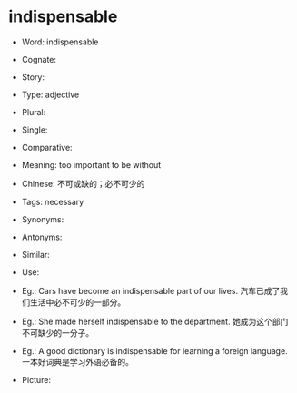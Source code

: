 # indispensable

- Word: indispensable
- Cognate: 
- Story: 

- Type: adjective
- Plural: 
- Single: 
- Comparative: 
- Meaning: too important to be without
- Chinese: 不可或缺的；必不可少的
- Tags: necessary
- Synonyms: 
- Antonyms: 
- Similar: 
- Use: 
- Eg.: Cars have become an indispensable part of our lives. 汽车已成了我们生活中必不可少的一部分。
- Eg.: She made herself indispensable to the department. 她成为这个部门不可缺少的一分子。
- Eg.: A good dictionary is indispensable for learning a foreign language. 一本好词典是学习外语必备的。
- Picture: 

